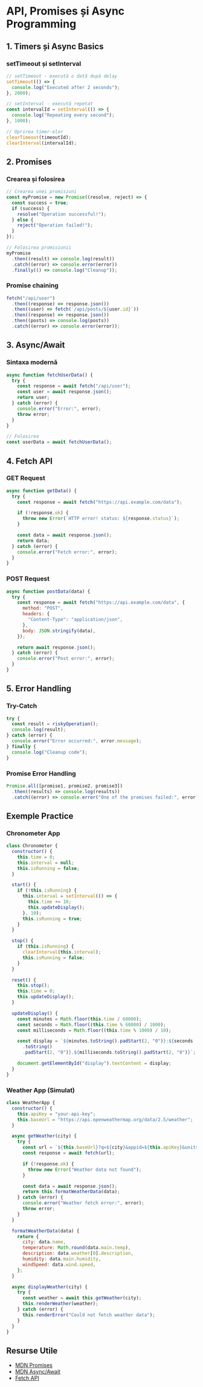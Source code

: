 # API, Promises și Async Programming

## 1. Timers și Async Basics

### setTimeout și setInterval

```javascript
// setTimeout - execută o dată după delay
setTimeout(() => {
  console.log("Executed after 2 seconds");
}, 2000);

// setInterval - execută repetat
const intervalId = setInterval(() => {
  console.log("Repeating every second");
}, 1000);

// Oprirea timer-elor
clearTimeout(timeoutId);
clearInterval(intervalId);
```

## 2. Promises

### Crearea și folosirea

```javascript
// Crearea unei promisiuni
const myPromise = new Promise((resolve, reject) => {
  const success = true;
  if (success) {
    resolve("Operation successful!");
  } else {
    reject("Operation failed!");
  }
});

// Folosirea promisiunii
myPromise
  .then((result) => console.log(result))
  .catch((error) => console.error(error))
  .finally(() => console.log("Cleanup"));
```

### Promise chaining

```javascript
fetch("/api/user")
  .then((response) => response.json())
  .then((user) => fetch(`/api/posts/${user.id}`))
  .then((response) => response.json())
  .then((posts) => console.log(posts))
  .catch((error) => console.error(error));
```

## 3. Async/Await

### Sintaxa modernă

```javascript
async function fetchUserData() {
  try {
    const response = await fetch("/api/user");
    const user = await response.json();
    return user;
  } catch (error) {
    console.error("Error:", error);
    throw error;
  }
}

// Folosirea
const userData = await fetchUserData();
```

## 4. Fetch API

### GET Request

```javascript
async function getData() {
  try {
    const response = await fetch("https://api.example.com/data");

    if (!response.ok) {
      throw new Error(`HTTP error! status: ${response.status}`);
    }

    const data = await response.json();
    return data;
  } catch (error) {
    console.error("Fetch error:", error);
  }
}
```

### POST Request

```javascript
async function postData(data) {
  try {
    const response = await fetch("https://api.example.com/data", {
      method: "POST",
      headers: {
        "Content-Type": "application/json",
      },
      body: JSON.stringify(data),
    });

    return await response.json();
  } catch (error) {
    console.error("Post error:", error);
  }
}
```

## 5. Error Handling

### Try-Catch

```javascript
try {
  const result = riskyOperation();
  console.log(result);
} catch (error) {
  console.error("Error occurred:", error.message);
} finally {
  console.log("Cleanup code");
}
```

### Promise Error Handling

```javascript
Promise.all([promise1, promise2, promise3])
  .then((results) => console.log(results))
  .catch((error) => console.error("One of the promises failed:", error));
```

## Exemple Practice

### Chronometer App

```javascript
class Chronometer {
  constructor() {
    this.time = 0;
    this.interval = null;
    this.isRunning = false;
  }

  start() {
    if (!this.isRunning) {
      this.interval = setInterval(() => {
        this.time += 10;
        this.updateDisplay();
      }, 10);
      this.isRunning = true;
    }
  }

  stop() {
    if (this.isRunning) {
      clearInterval(this.interval);
      this.isRunning = false;
    }
  }

  reset() {
    this.stop();
    this.time = 0;
    this.updateDisplay();
  }

  updateDisplay() {
    const minutes = Math.floor(this.time / 60000);
    const seconds = Math.floor((this.time % 60000) / 1000);
    const milliseconds = Math.floor((this.time % 1000) / 10);

    const display = `${minutes.toString().padStart(2, "0")}:${seconds
      .toString()
      .padStart(2, "0")}.${milliseconds.toString().padStart(2, "0")}`;

    document.getElementById("display").textContent = display;
  }
}
```

### Weather App (Simulat)

```javascript
class WeatherApp {
  constructor() {
    this.apiKey = "your-api-key";
    this.baseUrl = "https://api.openweathermap.org/data/2.5/weather";
  }

  async getWeather(city) {
    try {
      const url = `${this.baseUrl}?q=${city}&appid=${this.apiKey}&units=metric`;
      const response = await fetch(url);

      if (!response.ok) {
        throw new Error("Weather data not found");
      }

      const data = await response.json();
      return this.formatWeatherData(data);
    } catch (error) {
      console.error("Weather fetch error:", error);
      throw error;
    }
  }

  formatWeatherData(data) {
    return {
      city: data.name,
      temperature: Math.round(data.main.temp),
      description: data.weather[0].description,
      humidity: data.main.humidity,
      windSpeed: data.wind.speed,
    };
  }

  async displayWeather(city) {
    try {
      const weather = await this.getWeather(city);
      this.renderWeather(weather);
    } catch (error) {
      this.renderError("Could not fetch weather data");
    }
  }
}
```

## Resurse Utile

- [MDN Promises](https://developer.mozilla.org/en-US/docs/Web/JavaScript/Reference/Global_Objects/Promise)
- [MDN Async/Await](https://developer.mozilla.org/en-US/docs/Web/JavaScript/Reference/Statements/async_function)
- [Fetch API](https://developer.mozilla.org/en-US/docs/Web/API/Fetch_API)

